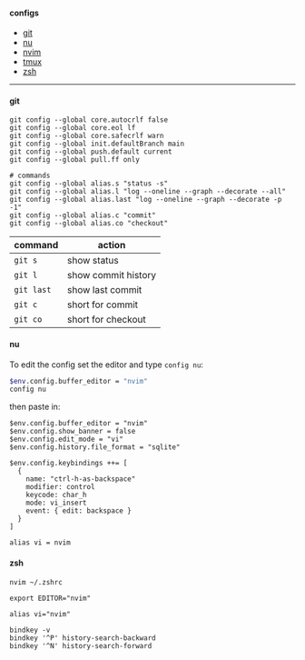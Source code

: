 #### configs
- [git](#git)
- [nu](#nu)
- [nvim](https://github.com/lkurcak/nvim)
- [tmux](./.tmux.conf)
- [zsh](#zsh)

---

#### git

```
git config --global core.autocrlf false
git config --global core.eol lf
git config --global core.safecrlf warn
git config --global init.defaultBranch main
git config --global push.default current
git config --global pull.ff only

# commands
git config --global alias.s "status -s"
git config --global alias.l "log --oneline --graph --decorate --all"
git config --global alias.last "log --oneline --graph --decorate -p -1"
git config --global alias.c "commit"
git config --global alias.co "checkout"
```

|command|action|
|---|---|
|`git s`|show status|
|`git l`|show commit history|
|`git last`|show last commit|
|`git c`|short for commit|
|`git co`|short for checkout|


#### nu

To edit the config set the editor and type `config nu`:
```sh
$env.config.buffer_editor = "nvim"
config nu
```
then paste in:
```nu
$env.config.buffer_editor = "nvim"
$env.config.show_banner = false
$env.config.edit_mode = "vi"
$env.config.history.file_format = "sqlite"

$env.config.keybindings ++= [
  {
    name: "ctrl-h-as-backspace"
    modifier: control
    keycode: char_h
    mode: vi_insert
    event: { edit: backspace }
  }
]

alias vi = nvim
```

#### zsh
```
nvim ~/.zshrc
```
```
export EDITOR="nvim"

alias vi="nvim"

bindkey -v
bindkey '^P' history-search-backward
bindkey '^N' history-search-forward
```
